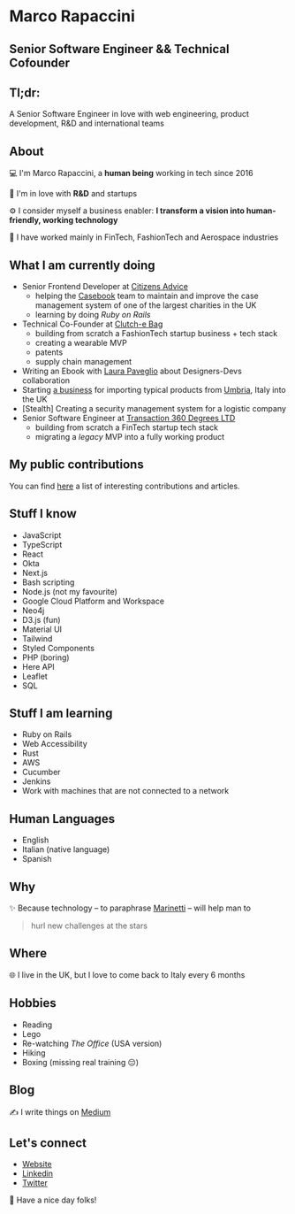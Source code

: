# Marco Rapaccini
## Senior Software Engineer && Technical Cofounder
## Tl;dr:
A Senior Software Engineer in love with web engineering, product development, R&D and international teams

## About
💻 I'm Marco Rapaccini, a **human being** working in tech since 2016

🚀 I'm in love with **R&D** and startups

⚙ I consider myself a business enabler: **I transform a vision into human-friendly, working technology**

🥼 I have worked mainly in FinTech, FashionTech and Aerospace industries

## What I am currently doing
* Senior Frontend Developer at [Citizens Advice](https://citizensadvice.org.uk)
  * helping the [Casebook](https://wearecitizensadvice.org.uk/casebook-an-intro-to-whats-been-happening-and-why-4b33b3ea31e4)
team to maintain and improve the case management system of one of the largest charities in the UK
  * learning by doing _Ruby on Rails_
* Technical Co-Founder at [Clutch-e Bag](https://www.clutchebag.com)
  * building from scratch a FashionTech startup business + tech stack
  * creating a wearable MVP
  * patents
  * supply chain management
* Writing an Ebook with [Laura Paveglio](https://readthefmanual.it/) about Designers-Devs collaboration
* Starting [a business](https://umbriagreenheart.co.uk/) for importing typical products from [Umbria](https://www.youtube.com/watch?v=4Do5DQ2R2Po), Italy
into the UK
* [Stealth] Creating a security management system for a logistic company
* Senior Software Engineer at [Transaction 360 Degrees LTD](https://t360degrees.com)
  * building from scratch a FinTech startup tech stack
  * migrating a _legacy_ MVP into a fully working product

## My public contributions
You can find [here](./public-contributions/marco-rapaccini-public-contributions.md) a list of interesting contributions and articles.

## Stuff I know
* JavaScript
* TypeScript
* React
* Okta
* Next.js
* Bash scripting
* Node.js (not my favourite)
* Google Cloud Platform and Workspace
* Neo4j
* D3.js (fun)
* Material UI
* Tailwind
* Styled Components
* PHP (boring)
* Here API
* Leaflet
* SQL

## Stuff I am learning
* Ruby on Rails
* Web Accessibility
* Rust
* AWS
* Cucumber
* Jenkins
* Work with machines that are not connected to a network

## Human Languages
* English
* Italian (native language)
* Spanish

## Why
✨ Because technology – to paraphrase [Marinetti](https://www.youtube.com/watch?v=YFPIP9NxU30) –
will help man to
> hurl new challenges at the stars

## Where
🌐 I live in the UK, but I love to come back to Italy every 6 months

## Hobbies
* Reading
* Lego
* Re-watching _The Office_ (USA version)
* Hiking
* Boxing (missing real training 😔)

## Blog
✍ I write things on [Medium](https://rapaccinim.medium.com/)

## Let's connect
* [Website](https://www.webproduct.dev/)
* [Linkedin](https://www.linkedin.com/in/marco-rapaccini/?locale=en_US)
* [Twitter](https://twitter.com/RapacciniM)

👋 Have a nice day folks!
